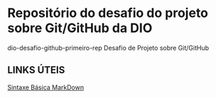 # Repositório do desafio do projeto sobre Git/GitHub da DIO
dio-desafio-github-primeiro-rep
Desafio de Projeto sobre Git/GitHub

## LINKS ÚTEIS
[Sintaxe Básica MarkDown](https://www.markdownguide.org/basic-syntax/)
